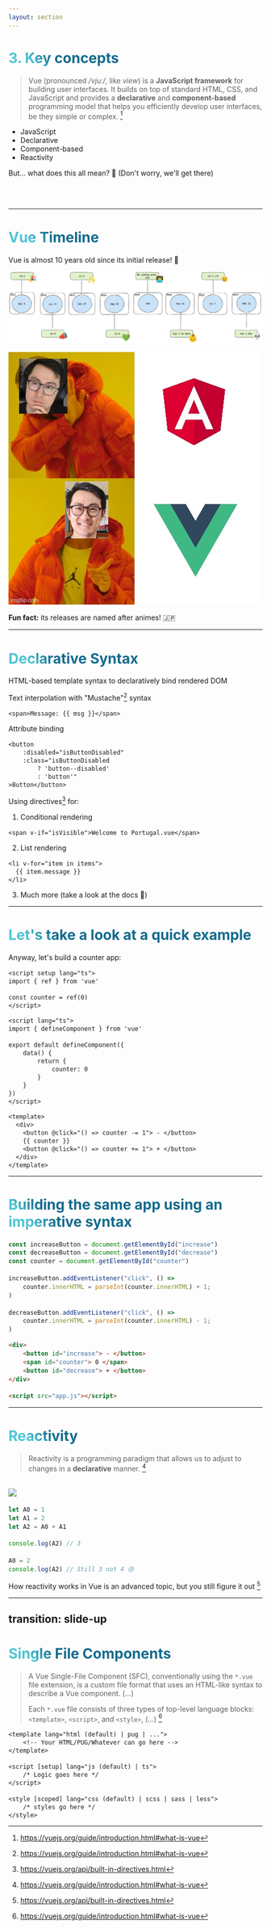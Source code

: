 ```yaml
---
layout: section
---
```


# 3. Key concepts

<div grid="~ cols-3">

<div col="span-2">

> Vue (pronounced */vjuː/*, like *view*) is a **JavaScript framework** for building user interfaces. It builds on top of standard HTML, CSS, and JavaScript and provides a **declarative** and **component-based** programming model that helps you efficiently develop user interfaces, be they simple or complex. [^1]

<ul>
    <li v-click="1">JavaScript</li>
    <li v-click="2">Declarative</li>
    <li v-click="3">Component-based</li>
    <li v-click="4">Reactivity</li>
</ul>

<p v-click="5">But... what does this all mean? 🤔 (Don't worry, we'll get there)</p>

</div>
</div>

<br />
<br />

[^1]: https://vuejs.org/guide/introduction.html#what-is-vue

<style>
h1 {
    background-color: #2B90B6;
    background-image: linear-gradient(45deg, #4EC5D4 10%, #146b8c 20%);
    background-size: 100%;
    -webkit-background-clip: text;
    -moz-background-clip: text;
    -webkit-text-fill-color: transparent;
    -moz-text-fill-color: transparent;
}
</style>

---

# Vue Timeline

Vue is almost 10 years old since its initial release! 🎂

<img src="/img/vue-timeline.png" />

<img
    v-click
    position="absolute"
    class="top-30 left-30 w-98"
    rotate="10"
    border="rounded"
    src="/img/evan-creating-vue.jpg" />

**Fun fact:** its releases are named after animes! 🇯🇵

---

# Declarative Syntax

HTML-based template syntax to declaratively bind rendered DOM

<div grid="~ cols-2 gap-4">
<div v-click>

Text interpolation with "Mustache"[^1] syntax

```vue
<span>Message: {{ msg }}</span>
```

Attribute binding

```vue
<button
    :disabled="isButtonDisabled"
    :class="isButtonDisabled
        ? 'button--disabled'
        : 'button'"
>Button</button>
```

</div>
<div v-click>

Using directives[^2] for:

1. Conditional rendering

```vue
<span v-if="isVisible">Welcome to Portugal.vue</span>
```

2. List rendering

```vue
<li v-for="item in items">
  {{ item.message }}
</li>
```

3. Much more (take a look at the docs 📑)


</div>
</div>

[^1]: http://mustache.github.io/
[^2]: https://vuejs.org/api/built-in-directives.html

---

# Let's take a look at a quick example

Anyway, let's build a counter app:

<div grid="~ cols-2 gap-10">
<div>

```vue {all|4}
<script setup lang="ts">
import { ref } from 'vue'

const counter = ref(0)
</script>

```

```vue {all|7}
<script lang="ts">
import { defineComponent } from 'vue'

export default defineComponent({
    data() {
        return {
            counter: 0
        }
    }
})
</script>

```
</div>

<div>


```vue {all|4|3,5}
<template>
  <div>
    <button @click="() => counter -= 1"> - </button>
    {{ counter }}
    <button @click="() => counter += 1"> + </button>
  </div>
</template>
```

<Counter />

</div>
</div>

---

# Building the same app using an imperative syntax

<div grid="~ cols-5 gap-10">

<div class="col-span-3">

```js {all|6,10}
const increaseButton = document.getElementById("increase")
const decreaseButton = document.getElementById("decrease")
const counter = document.getElementById("counter")

increaseButton.addEventListener("click", () => 
    counter.innerHTML = parseInt(counter.innerHTML) + 1;
)
 
decreaseButton.addEventListener("click", () =>
    counter.innerHTML = parseInt(counter.innerHTML) - 1;
)
```
</div>

<div class="col-span-2">

```html
<div>
    <button id="increase"> - </button>
    <span id="counter"> 0 </span>
    <button id="decrease"> + </button>
</div>

<script src="app.js"></script>   
```
</div>

</div>

---

# Reactivity

> Reactivity is a programming paradigm that allows us to adjust to changes in a **declarative** manner. [^1]

<br />

<div grid="~ cols-6 gap-10">
<div class="col-span-2">
<img
    src="https://www.benlcollins.com/ebook_35_tips_gifs/gifs/conditional_formatting.gif"
/>
</div>
<div class="col-span-4">

```ts
let A0 = 1
let A1 = 2
let A2 = A0 + A1

console.log(A2) // 3

A0 = 2
console.log(A2) // Still 3 not 4 😢
```

How reactivity works in Vue is an advanced topic, but you still figure it out [^2]

</div>
</div>


[^1]: https://vuejs.org/guide/extras/reactivity-in-depth.html#what-is-reactivity
[^2]: https://vuejs.org/guide/extras/reactivity-in-depth.html#how-reactivity-works-in-vue

---
transition: slide-up
---

# Single File Components


> A Vue Single-File Component (SFC), conventionally using the `*.vue` file extension, is a custom file format that uses an HTML-like syntax to describe a Vue component. (...)
>
> Each `*.vue` file consists of three types of top-level language blocks: `<template>`, `<script>`, and `<style>`, (...) [^1]

```vue
<template lang="html (default) | pug | ...">
    <!-- Your HTML/PUG/Whatever can go here -->
</template>

<script [setup] lang="js (default) | ts">
    /* Logic goes here */
</script>

<style [scoped] lang="css (default) | scss | sass | less"> 
    /* styles go here */
</style>
```

[^1]: https://vuejs.org/api/sfc-spec.html#overview
